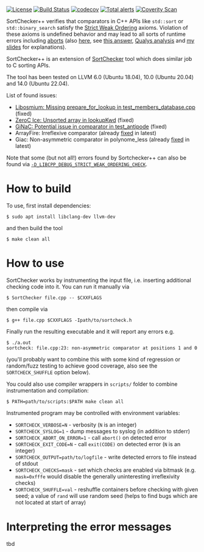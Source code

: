 [![License](http://img.shields.io/:license-MIT-blue.svg)](https://github.com/yugr/sortcheckxx/blob/master/LICENSE.txt)
[![Build Status](https://github.com/yugr/sortcheckxx/actions/workflows/ci.yml/badge.svg)](https://github.com/yugr/sortcheckxx/actions)
[![codecov](https://codecov.io/gh/yugr/sortcheckxx/branch/master/graph/badge.svg)](https://codecov.io/gh/yugr/sortcheckxx)
[![Total alerts](https://img.shields.io/lgtm/alerts/g/yugr/sortcheckxx.svg?logo=lgtm&logoWidth=18)](https://lgtm.com/projects/g/yugr/sortcheckxx/alerts/)
[![Coverity Scan](https://scan.coverity.com/projects/yugr-sortcheckxx/badge.svg)](https://scan.coverity.com/projects/yugr-sortcheckxx)

SortChecker++ verifies that comparators in C++ APIs like `std::sort` or `std::binary_search`
satisfy the [Strict Weak Ordering](https://medium.com/@shiansu/strict-weak-ordering-and-the-c-stl-f7dcfa4d4e07)
axioms.
Violation of these axioms is undefined behavior and may lead to all sorts of runtime
errors including [aborts](https://stackoverflow.com/questions/2441045/bewildering-segfault-involving-stl-sort-algorithm)
(also [here](https://stackoverflow.com/questions/46670734/erratic-behavior-of-gccs-stdsort-with-lambdas),
see [this answer](https://stackoverflow.com/a/24048654/2170527),
[Qualys analysis](https://www.openwall.com/lists/oss-security/2024/01/30/7) and
[my slides](https://github.com/yugr/CppRussia/blob/master/2023/EN.pdf) for explanations).

SortChecker++ is an extension of [SortChecker](https://github.com/yugr/sortcheck) tool which does similar job to C sorting APIs.

The tool has been tested on LLVM 6.0 (Ubuntu 18.04), 10.0 (Ubuntu 20.04) and 14.0 (Ubuntu 22.04).

List of found issues:
* [Libosmium: Missing prepare\_for\_lookup in test\_members\_database.cpp](https://github.com/osmcode/libosmium/issues/351) (fixed)
* [ZeroC Ice: Unsorted array in lookupKwd](https://github.com/zeroc-ice/ice/issues/1362) (fixed)
* [GiNaC: Potential issue in comparator in test\_antipode](https://www.ginac.de/pipermail/ginac-list/2022-June/002390.html) (fixed)
* ArrayFire: Irreflexive comparator (already [fixed](https://github.com/arrayfire/arrayfire/commit/77181f1d9c860144554cd61e4de69b9dd82ccad9) in latest)
* Giac: Non-asymmetric comparator in polynome\_less (already [fixed](https://github.com/geogebra/giac/commit/efbde32d614aed9833903f93084f76bbf61cf418) in latest)

Note that some (but not all!) errors found by Sortchecker++ can also be found via [`-D_LIBCPP_DEBUG_STRICT_WEAK_ORDERING_CHECK`](https://reviews.llvm.org/D150264).

# How to build

To use, first install dependencies:
```
$ sudo apt install libclang-dev llvm-dev
```
and then build the tool
```
$ make clean all
```

# How to use

SortChecker works by instrumenting the input file, i.e. inserting additional checking code into it.
You can run it manually via
```
$ SortChecker file.cpp -- $CXXFLAGS
```
then compile via
```
$ g++ file.cpp $CXXFLAGS -Ipath/to/sortcheck.h
```

Finally run the resulting executable and it will report any errors e.g.
```
$ ./a.out
sortcheck: file.cpp:23: non-asymmetric comparator at positions 1 and 0
```
(you'll probably want to combine this with some kind of regression
or random/fuzz testing to achieve good coverage,
also see the `SORTCHECK_SHUFFLE` option below).

You could also use compiler wrappers in `scripts/` folder to combine instrumentation and compilation:
```
$ PATH=path/to/scripts:$PATH make clean all
```

Instrumented program may be controlled with environment variables:
* `SORTCHECK_VERBOSE=N` - verbosity (`N` is an integer)
* `SORTCHECK_SYSLOG=1` - dump messages to syslog (in addition to stderr)
* `SORTCHECK_ABORT_ON_ERROR=1` - call `abort()` on detected error
* `SORTCHECK_EXIT_CODE=N` - call `exit(CODE)` on detected error (`N` is an integer)
* `SORTCHECK_OUTPUT=path/to/logfile` - write detected errors to file instead of stdout
* `SORTCHECK_CHECKS=mask` - set which checks are enabled via bitmask
  (e.g. `mask=0xfffe` would disable the generally uninteresting irreflexivity checks)
* `SORTCHECK_SHUFFLE=val` - reshuffle containers before checking with given seed;
  a value of `rand` will use random seed
  (helps to find bugs which are not located at start of array)

# Interpreting the error messages

tbd
